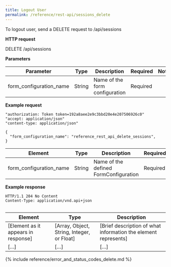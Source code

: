 ```yaml
---
title: Logout User
permalink: /reference/rest-api/sessions_delete
---
```

To logout user, send a DELETE request to /api/sessions

**HTTP request**

DELETE /api/sessions

**Parameters**

| Parameter | Type | Description | Required | Notes |
|---------------------|--------------------------------------------------------------------|-------------------------------------------------------------|------------------------|---------------------------------------------|
| form_configuration_name | String | Name of the form configuration | Required ||

**Example request**

```
"authorization: Token token=192a8aee2e9c3bbd20e4e207506926c0"
"accept: application/json"
"content-type: application/json"
```
```
{
  "form_configuration_name": "reference_rest_api_delete_sessions",
}
```

| Element | Type | Description | Required? |
|------------------------------------|--------------------------------------------|----------------------------------------------------------------------------------------------------|------------------------|
| form_configuration_name | String | Name of the defined FormConfiguration | Required |

**Example response**

```
HTTP/1.1 204 No Content
Content-Type: application/vnd.api+json
```
```
```

| Element | Type | Description |
|-------------------------------------|--------------------------------------------|----------------------------------------------------------------|
| [Element as it appears in response] | [Array, Object, String, Integer, or Float] | [Brief description of what information the element represents] |
| […] | […] | […] |

{% include reference/error_and_status_codes_delete.md %}
